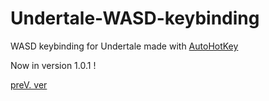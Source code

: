 # Undertale-WASD-keybinding
WASD keybinding for Undertale made with [AutoHotKey](https://www.autohotkey.com/)

Now in version 1.0.1 !

[preV. ver](https://github.com/Planebagels/Undertale-WASD-keybinding/tree/v1.0)
